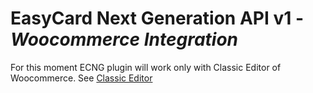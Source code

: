 EasyCard Next Generation API v1 - _Woocommerce Integration_
==============

For this moment ECNG plugin will work only with Classic Editor of Woocommerce. See
[Classic Editor](https://wordpress.org/plugins/classic-editor/)
